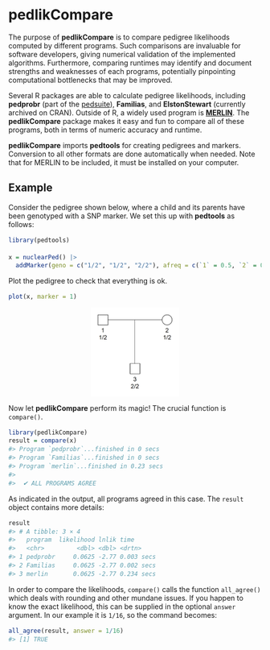 
<!-- README.md is generated from README.Rmd. Please edit that file -->

# pedlikCompare

The purpose of **pedlikCompare** is to compare pedigree likelihoods
computed by different programs. Such comparisons are invaluable for
software developers, giving numerical validation of the implemented
algorithms. Furthermore, comparing runtimes may identify and document
strengths and weaknesses of each programs, potentially pinpointing
computational bottlenecks that may be improved.

Several R packages are able to calculate pedigree likelihoods, including
**pedprobr** (part of the
[pedsuite](https://magnusdv.github.io/pedsuite/)), **Familias**, and
**ElstonStewart** (currently archived on CRAN). Outside of R, a widely
used program is
[**MERLIN**](https://csg.sph.umich.edu/abecasis/Merlin/). The
**pedlikCompare** package makes it easy and fun to compare all of these
programs, both in terms of numeric accuracy and runtime.

**pedlikCompare** imports **pedtools** for creating pedigrees and
markers. Conversion to all other formats are done automatically when
needed. Note that for MERLIN to be included, it must be installed on
your computer.

## Example

Consider the pedigree shown below, where a child and its parents have
been genotyped with a SNP marker. We set this up with **pedtools** as
follows:

``` r
library(pedtools)

x = nuclearPed() |> 
  addMarker(geno = c("1/2", "1/2", "2/2"), afreq = c(`1` = 0.5, `2` = 0.5))
```

Plot the pedigree to check that everything is ok.

``` r
plot(x, marker = 1)
```

<img src="man/figures/README-example-1.png" width="35%" style="display: block; margin: auto;" />

Now let **pedlikCompare** perform its magic! The crucial function is
`compare()`.

``` r
library(pedlikCompare)
result = compare(x)
#> Program `pedprobr`...finished in 0 secs
#> Program `Familias`...finished in 0 secs
#> Program `merlin`...finished in 0.23 secs
#> 
#>  ✔ ALL PROGRAMS AGREE
```

As indicated in the output, all programs agreed in this case. The
`result` object contains more details:

``` r
result
#> # A tibble: 3 × 4
#>   program  likelihood lnlik time      
#>   <chr>         <dbl> <dbl> <drtn>    
#> 1 pedprobr     0.0625 -2.77 0.003 secs
#> 2 Familias     0.0625 -2.77 0.002 secs
#> 3 merlin       0.0625 -2.77 0.234 secs
```

In order to compare the likelihoods, `compare()` calls the function
`all_agree()` which deals with rounding and other mundane issues. If you
happen to know the exact likelihood, this can be supplied in the
optional `answer` argument. In our example it is `1/16`, so the command
becomes:

``` r
all_agree(result, answer = 1/16)
#> [1] TRUE
```
